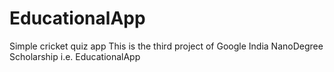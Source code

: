 # EducationalApp
Simple cricket quiz  app
This is the third project of Google India NanoDegree Scholarship i.e. EducationalApp
